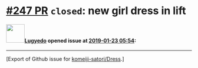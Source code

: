 # [\#247 PR](https://github.com/komeiji-satori/Dress/pull/247) `closed`: new girl dress in lift

#### <img src="https://avatars.githubusercontent.com/u/8102868?u=8ce9a8dce3eade7eba3b5ff54e9994caf9dfbc43&v=4" width="50">[Lugyedo](https://github.com/Lugyedo) opened issue at [2019-01-23 05:54](https://github.com/komeiji-satori/Dress/pull/247):






-------------------------------------------------------------------------------



[Export of Github issue for [komeiji-satori/Dress](https://github.com/komeiji-satori/Dress).]
